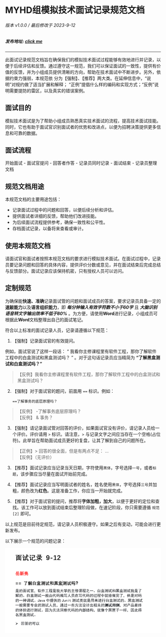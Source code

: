 # MYHD组模拟技术面试记录规范文档

###### 版本 v1.0.0 / 最后修改于 2023-9-12 
##### 发布地址:  [click me](https://github.com/HmEJ/myGitHub/blob/main/Study_Notes/%E9%9D%A2%E8%AF%95%E8%AE%B0%E5%BD%95%E8%A7%84%E8%8C%83%E6%96%87%E6%A1%A3.md)
---

此面试记录规范文档旨在确保我们的模拟技术面试过程能够有效地进行并记录，以便于后续评估和反馈。通过遵守这一规范，我们可以保证面试的一致性，提供有价值的反馈，并为小组成员提供清晰的方向，帮助在技术面试中不断进步。另外，依据约束力强弱，本规范依
分为【强制】、【推荐】两大类。在延伸信息中，“说明”对规约做了适当扩展和解释；
“正例”提倡什么样的编码和实现方式；“反例”说明需要提防的雷区，以及真实的错误案例。

## 面试目的

模拟技术面试是为了帮助小组成员熟悉真实技术面试的流程，提高技术面试技能。同时，它也有助于面试官识别面试者的优势和改进点，以便为招聘决策提供更多信息和可靠的数据。

## 面试流程

开始面试 - 面试官提问 - 回答者作答 - 记录员同时记录 - 面试结束 - 记录员整理文档

## 规范文档用途

本规范文档的主要用途包括：

- 记录面试过程中的问题和回答，以便后续分析和评估。
- 提供面试者详细的反馈，帮助他们改进技能。
- 为后续面试流程提供参考，确保一致性和公平性。
- 存档面试记录，以备将来查看或审计。

## 使用本规范文档

请面试官和面试者按照本规范文档的要求进行模拟技术面试。在面试过程中，记录员要记录问题和回答的具体内容，提供评价分数或意见，并在面试结束后完成总结与反馈部分。面试记录应该保持机密，只有授权人员可以访问。

## 定制规范

为确保能**快速、准确**记录面试管的问题和面试成员的答案，要求记录员具备一定的**速敲能力**以及**语言组织能力**，即 ***每分钟输入有效字符数不小于60字*** 且 ***大脑识别语音转文字输出效率不低于80%*** 。为方便，请使用**Word**进行记录，小组成员可根据此**Word**文档整理出自己的面试笔记。

符合以上标准的面试记录人员，记录请遵循以下规范：

1. 【强制】记录面试官的有效提问。

例如，面试官说了这样一段话： “ 我看你主修课程里有软件工程，那你了解软件工程中的白盒测试和黑盒测试吗？ ” 。对于这句话记录员应当精简为 **“了解黑盒测试和白盒测试吗？”**
>【反例】我看你主修课程里有软件工程，那你了解软件工程中的白盒测试和黑盒测试吗？

2. 【强制】对于面试官的题问，前面用 `==` 标识。例如：

    `==了解事务的底层原理吗？`
>【反例】 -了解事务底层原理吗？<br>
>【反例】 & 事务？

3. 【强制】请记录面试管对回答的评价，如果面试官没有评价，请记录人员给一个评价。评价请用 `>` 标识。请注意，`>` 与记录文字之间应当存在一个空格(占位符)。此举旨在帮助面试成员更好的复盘，让其了解到自己的问题所在。

>【正例】> 回答的很全面，但是有两点不足： ... <br>
>【反例】（无评价）

3. 【推荐】面试记录应当记录当天日期，字符使用`黑体`，字号选择`一号`，或者`标题`，该步骤应当尽量在面试开始前完成。

4. 【推荐】面试记录应当写明面试者的姓名，姓名使用`黑体`，字号选择`三号`并加粗，颜色改为**红色**。这是准备工作，你应当一开始就完成。

5. 【推荐】对于面试官的提问，推荐将**字体加粗，加大**，以便于更好的定位和查找。该工作可以放到面试结束后整理阶段做，在速记阶段，你只需要遵循 `规范[2]` 即可。

以上规范是目前待定规范，请记录人员积极遵守。如果之后有变动，可能会进行更新发布。

以下展示一个规范的问题记录：

![一个规范的记录](img/Snipaste_2023-09-12_15-32-00.png)